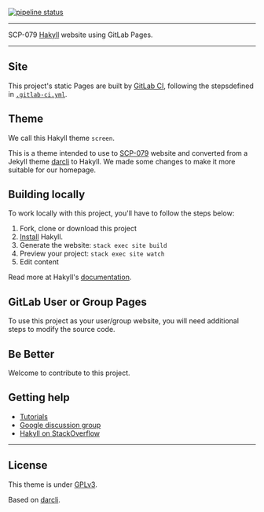 [![pipeline status](https://gitlab.com/SCP-079/scp-079.gitlab.io/badges/master/pipeline.svg)](https://gitlab.com/SCP-079/scp-079.gitlab.io/)

---

SCP-079 [Hakyll] website using GitLab Pages.

---

## Site

This project's static Pages are built by [GitLab CI][ci], following 
the stepsdefined in [`.gitlab-ci.yml`](.gitlab-ci.yml).

## Theme

We call this Hakyll theme `screen`. 

This is a theme intended to use to [SCP-079](https://scp-079.org) website 
and converted from a Jekyll theme [darcli](https://github.com/gildasio/darcli) 
to Hakyll. We made some changes to make it more suitable for our homepage.

## Building locally

To work locally with this project, you'll have to follow the steps below:

1. Fork, clone or download this project
2. [Install][] Hakyll.
3. Generate the website: `stack exec site build`
4. Preview your project: `stack exec site watch`
5. Edit content

Read more at Hakyll's [documentation][hakyll].

## GitLab User or Group Pages

To use this project as your user/group website, you will need additional
steps to modify the source code.

## Be Better

Welcome to contribute to this project.

## Getting help

* [Tutorials](https://jaspervdj.be/hakyll/tutorials.html)
* [Google discussion group](https://groups.google.com/forum/#!forum/hakyll)
* [Hakyll on StackOverflow](https://stackoverflow.com/questions/tagged/hakyll)

---

## License

This theme is under [GPLv3](LICENSE).

Based on [darcli](https://github.com/gildasio/darcli).

[ci]: https://about.gitlab.com/gitlab-ci/
[hakyll]: https://jaspervdj.be/hakyll/
[install]: https://jaspervdj.be/hakyll/tutorials/01-installation.html
